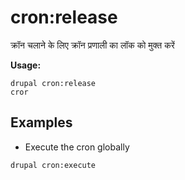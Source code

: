 # cron:release
क्रॉन चलाने के लिए क्रॉन प्रणाली का लॉक को मुक्त करें

**Usage:**
```
drupal cron:release
cror
```

## Examples
* Execute the cron globally
```
drupal cron:execute
```
